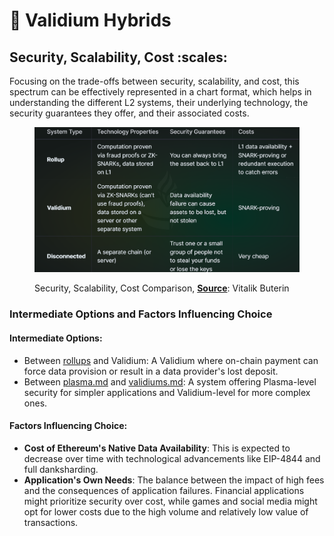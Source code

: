 # 🤝 Validium Hybrids

## Security, Scalability, Cost :scales:



Focusing on the trade-offs between security, scalability, and cost, this spectrum can be effectively represented in a chart format, which helps in understanding the different L2 systems, their underlying technology, the security guarantees they offer, and their associated costs.



<figure><img src="../.gitbook/assets/Screenshot 2023-11-26 181313 (2).png" alt=""><figcaption><p>Security, Scalability, Cost Comparison, <a href="https://vitalik.ca/general/2023/10/31/l2types.html"><strong>Source</strong></a>: Vitalik Buterin</p></figcaption></figure>

### Intermediate Options and Factors Influencing Choice

#### **Intermediate Options**:

* Between [rollups](../developer-content/which-layer-2-approach-is-for-you/rollups/ "mention") and Validium: A Validium where on-chain payment can force data provision or result in a data provider's lost deposit.
* Between [plasma.md](../developer-content/which-layer-2-approach-is-for-you/plasma.md "mention") and [validiums.md](../developer-content/which-layer-2-approach-is-for-you/validiums.md "mention"): A system offering Plasma-level security for simpler applications and Validium-level for more complex ones.

#### **Factors Influencing Choice**:

* **Cost of Ethereum's Native Data Availability**: This is expected to decrease over time with technological advancements like EIP-4844 and full danksharding.
* **Application's Own Needs**: The balance between the impact of high fees and the consequences of application failures. Financial applications might prioritize security over cost, while games and social media might opt for lower costs due to the high volume and relatively low value of transactions.
